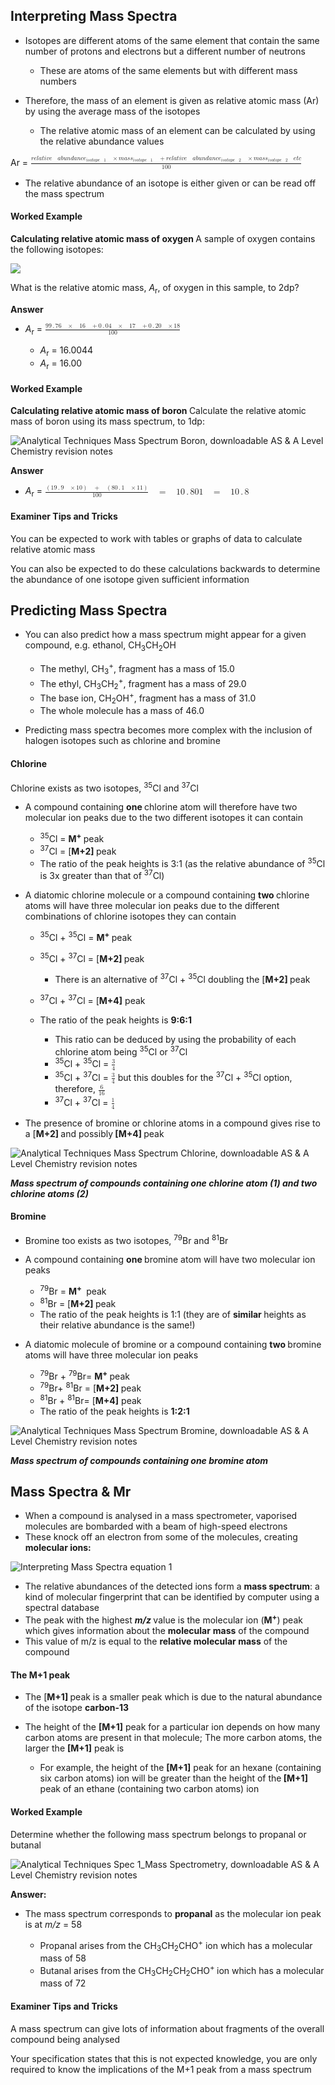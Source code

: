 Interpreting Mass Spectra
-------------------------

* Isotopes are different atoms of the same element that contain the same number of protons and electrons but a different number of neutrons

  + These are atoms of the same elements but with different mass numbers
* Therefore, the mass of an element is given as relative atomic mass (Ar) by using the average mass of the isotopes

  + The relative atomic mass of an element can be calculated by using the relative abundance values

Ar = <math><semantics><mfrac><mrow><mfenced><mrow><mi>r</mi><mi>e</mi><mi>l</mi><mi>a</mi><mi>t</mi><mi>i</mi><mi>v</mi><mi>e</mi><mo> </mo><mi>a</mi><mi>b</mi><mi>u</mi><mi>n</mi><mi>d</mi><mi>a</mi><mi>n</mi><mi>c</mi><msub><mi>e</mi><mrow><mi>i</mi><mi>s</mi><mi>o</mi><mi>t</mi><mi>o</mi><mi>p</mi><mi>e</mi><mo> </mo><mn>1</mn></mrow></msub><mo> </mo><mo>×</mo><mi>m</mi><mi>a</mi><mi>s</mi><msub><mi>s</mi><mrow><mi>i</mi><mi>s</mi><mi>o</mi><mi>t</mi><mi>o</mi><mi>p</mi><mi>e</mi><mo> </mo><mn>1</mn></mrow></msub></mrow></mfenced><mo> </mo><mo>+</mo><mfenced><mrow><mi>r</mi><mi>e</mi><mi>l</mi><mi>a</mi><mi>t</mi><mi>i</mi><mi>v</mi><mi>e</mi><mo> </mo><mi>a</mi><mi>b</mi><mi>u</mi><mi>n</mi><mi>d</mi><mi>a</mi><mi>n</mi><mi>c</mi><msub><mi>e</mi><mrow><mi>i</mi><mi>s</mi><mi>o</mi><mi>t</mi><mi>o</mi><mi>p</mi><mi>e</mi><mo> </mo><mn>2</mn></mrow></msub><mo> </mo><mo>×</mo><mi>m</mi><mi>a</mi><mi>s</mi><msub><mi>s</mi><mrow><mi>i</mi><mi>s</mi><mi>o</mi><mi>t</mi><mi>o</mi><mi>p</mi><mi>e</mi><mo> </mo><mn>2</mn></mrow></msub></mrow></mfenced><mo> </mo><mi>e</mi><mi>t</mi><mi>c</mi></mrow><mn>100</mn></mfrac><annotation>{"language":"en","fontFamily":"Times New Roman","fontSize":"18"}</annotation></semantics></math>

* The relative abundance of an isotope is either given or can be read off the mass spectrum

#### Worked Example

<b>Calculating relative atomic mass of oxygen </b>A sample of oxygen contains the following isotopes:

![](Copy-of-WE-Calculating-relative-atomic-mass-of-oxygen_1.png)

What is the relative atomic mass, <i>A</i><sub>r</sub>, of oxygen in this sample, to 2dp?

<b>Answer</b>

* <i>A</i><sub>r</sub> = <math><semantics><mfrac><mrow><mfenced><mrow><mn>99</mn><mo>.</mo><mn>76</mn><mo> </mo><mo>×</mo><mo> </mo><mn>16</mn></mrow></mfenced><mo> </mo><mo>+</mo><mfenced><mrow><mn>0</mn><mo>.</mo><mn>04</mn><mo> </mo><mo>×</mo><mo> </mo><mn>17</mn></mrow></mfenced><mo> </mo><mo>+</mo><mfenced><mrow><mn>0</mn><mo>.</mo><mn>20</mn><mo> </mo><mo>×</mo><mn>18</mn></mrow></mfenced></mrow><mn>100</mn></mfrac><annotation>{"language":"en","fontFamily":"Times New Roman","fontSize":"18"}</annotation></semantics></math>

  + <i>A</i><sub>r</sub> = 16.0044
  + <i>A</i><sub>r</sub> = 16.00

#### Worked Example

<b>Calculating relative atomic mass of boron </b>Calculate the relative atomic mass of boron using its mass spectrum, to 1dp:

![Analytical Techniques Mass Spectrum Boron, downloadable AS & A Level Chemistry revision notes](4.1-Analytical-Techniques-Mass-Spectrum-Boron.png)

<b>Answer</b>

* <i>A</i><sub>r</sub> = <math><semantics><mrow><mfrac><mrow><mo>(</mo><mn>19</mn><mo>.</mo><mn>9</mn><mo> </mo><mo>×</mo><mn>10</mn><mo>)</mo><mo> </mo><mo>+</mo><mo> </mo><mo>(</mo><mn>80</mn><mo>.</mo><mn>1</mn><mo> </mo><mo>×</mo><mn>11</mn><mo>)</mo></mrow><mn>100</mn></mfrac><mo> </mo><mo>=</mo><mo> </mo><mn>10</mn><mo>.</mo><mn>801</mn><mo> </mo><mo>=</mo><mo> </mo><mn>10</mn><mo>.</mo><mn>8</mn></mrow><annotation>{"language":"en","fontFamily":"Times New Roman","fontSize":"18"}</annotation></semantics></math>

#### Examiner Tips and Tricks

You can be expected to work with tables or graphs of data to calculate relative atomic mass

You can also be expected to do these calculations backwards to determine the abundance of one isotope given sufficient information

Predicting Mass Spectra
-----------------------

* You can also predict how a mass spectrum might appear for a given compound, e.g. ethanol, CH<sub>3</sub>CH<sub>2</sub>OH

  + The methyl, CH<sub>3</sub><sup>+</sup>, fragment has a mass of 15.0
  + The ethyl, CH<sub>3</sub>CH<sub>2</sub><sup>+</sup>, fragment has a mass of 29.0
  + The base ion, CH<sub>2</sub>OH<sup>+</sup>, fragment has a mass of 31.0
  + The whole molecule has a mass of 46.0
* Predicting mass spectra becomes more complex with the inclusion of halogen isotopes such as chlorine and bromine

#### Chlorine

Chlorine exists as two isotopes, <sup>35</sup>Cl and <sup>37</sup>Cl

* A compound containing <b>one </b>chlorine atom will therefore have two molecular ion peaks due to the two different isotopes it can contain

  + <sup>35</sup>Cl = <b>M</b><sup><b>+</b></sup><b> </b>peak
  + <sup>37</sup>Cl = [<b>M+2] </b>peak
  + The ratio of the peak heights is 3:1 (as the relative abundance of <sup>35</sup>Cl is 3x greater than that of <sup>37</sup>Cl)
* A diatomic chlorine molecule or a compound containing <b>two </b>chlorine atoms will have three molecular ion peaks due to the different combinations of chlorine isotopes they can contain

  + <sup>35</sup>Cl + <sup>35</sup>Cl = <b>M</b><sup><b>+</b></sup><b> </b>peak
  + <sup>35</sup>Cl + <sup>37</sup>Cl = [<b>M+2] </b>peak

    - There is an alternative of <sup>37</sup>Cl + <sup>35</sup>Cl doubling the [<b>M+2] </b>peak
  + <sup>37</sup>Cl + <sup>37</sup>Cl = [<b>M+4]</b> peak
  + The ratio of the peak heights is <b>9:6:1</b>

    - This ratio can be deduced by using the probability of each chlorine atom being <sup>35</sup>Cl or <sup>37</sup>Cl
    - <sup>35</sup>Cl + <sup>35</sup>Cl = <math><semantics><mfrac><mn>3</mn><mn>4</mn></mfrac><mo> </mo><mo>×</mo><mfrac><mn>3</mn><mn>4</mn></mfrac><mo> </mo><mo>=</mo><mo> </mo><mfrac><mn>9</mn><mn>16</mn></mfrac><annotation>{"language":"en","fontFamily":"Times New Roman","fontSize":"18"}</annotation></semantics></math>
    - <sup>35</sup>Cl + <sup>37</sup>Cl = <math><semantics><mfrac><mn>3</mn><mn>4</mn></mfrac><mo> </mo><mo>×</mo><mfrac><mn>1</mn><mn>4</mn></mfrac><mo> </mo><mo>=</mo><mo> </mo><mfrac><mn>3</mn><mn>16</mn></mfrac><annotation>{"language":"en","fontFamily":"Times New Roman","fontSize":"18"}</annotation></semantics></math> but this doubles for the <sup>37</sup>Cl + <sup>35</sup>Cl option, therefore, <math><semantics><mfrac><mn>6</mn><mn>16</mn></mfrac><annotation>{"language":"en","fontFamily":"Times New Roman","fontSize":"18"}</annotation></semantics></math>
    - <sup>37</sup>Cl + <sup>37</sup>Cl = <math><semantics><mfrac><mn>1</mn><mn>4</mn></mfrac><mo> </mo><mo>×</mo><mfrac><mn>1</mn><mn>4</mn></mfrac><mo> </mo><mo>=</mo><mo> </mo><mfrac><mn>1</mn><mn>16</mn></mfrac><annotation>{"language":"en","fontFamily":"Times New Roman","fontSize":"18"}</annotation></semantics></math>

* The presence of bromine or chlorine atoms in a compound gives rise to a [<b>M+2] </b>and possibly<b> [M+4] </b>peak<i><b> </b></i>

![Analytical Techniques Mass Spectrum Chlorine, downloadable AS & A Level Chemistry revision notes](4.1-Analytical-Techniques-Mass-Spectrum-Chlorine_2.png)

<i><b>Mass spectrum of compounds containing one chlorine atom (1) and two chlorine atoms (2)</b></i>

#### Bromine

* Bromine too exists as two isotopes, <sup>79</sup>Br and <sup>81</sup>Br
* A compound containing <b>one </b>bromine atom will have two molecular ion peaks

  + <sup>79</sup>Br = <b>M</b><sup><b>+</b></sup><b> </b> peak
  + <sup>81</sup>Br = [<b>M+2] </b>peak
  + The ratio of the peak heights is 1:1 (they are of <b>similar </b>heights as their relative abundance is the same!)
* A diatomic molecule of bromine or a compound containing <b>two </b>bromine atoms will have three molecular ion peaks

  + <sup>79</sup>Br + <sup>79</sup>Br= <b>M</b><sup><b>+</b></sup><b> </b>peak
  + <sup>79</sup>Br+ <sup>81</sup>Br = [<b>M+2] </b>peak
  + <sup>81</sup>Br + <sup>81</sup>Br= [<b>M+4]</b> peak
  + The ratio of the peak heights is <b>1:2:1</b>

![Analytical Techniques Mass Spectrum Bromine, downloadable AS & A Level Chemistry revision notes](4.1-Analytical-Techniques-Mass-Spectrum-Bromine_1.png)

<i><b>Mass spectrum of compounds containing one bromine atom</b></i>

Mass Spectra & Mr
-----------------

* When a compound is analysed in a mass spectrometer, vaporised molecules are bombarded with a beam of high-speed electrons
* These knock off an electron from some of the molecules, creating <b>molecular ions:</b>

![Interpreting Mass Spectra equation 1](2.-Interpreting-Mass-Spectra-equation-1.png)

* The relative abundances of the detected ions form a <b>mass spectrum</b>: a kind of molecular fingerprint that can be identified by computer using a spectral database
* The peak with the highest <i><b>m/z</b></i><b> </b>value is the molecular ion (<b>M</b><sup><b>+</b></sup>) peak which gives information about the <b>molecular</b> <b>mass</b> of the compound
* This value of m/z is equal to the <b>relative molecular mass</b> of the compound

#### The M+1 peak

* The [<b>M+1] </b>peak is a smaller peak which is due to the natural abundance of the isotope <b>carbon-13</b>
* The height of the <b>[M+1]</b> peak for a particular ion depends on how many carbon atoms are present in that molecule; The more carbon atoms, the larger the <b>[M+1]</b> peak is

  + For example, the height of the <b>[M+1]</b> peak for an hexane (containing six carbon atoms) ion will be greater than the height of the<b> [M+1]</b> peak of an ethane (containing two carbon atoms) ion

#### Worked Example

Determine whether the following mass spectrum belongs to propanal or butanal

![Analytical Techniques Spec 1_Mass Spectrometry, downloadable AS & A Level Chemistry revision notes](4.1-Analytical-Techniques-Spec-1_Mass-Spectrometry.png)

<b>Answer:</b>

* The mass spectrum corresponds to <b>propanal</b> as the molecular ion peak is at <i>m/z</i> = 58

  + Propanal arises from the CH<sub>3</sub>CH<sub>2</sub>CHO<sup>+</sup> ion which has a molecular mass of 58
  + Butanal arises from the CH<sub>3</sub>CH<sub>2</sub>CH<sub>2</sub>CHO<sup>+ </sup>ion which has a molecular mass of 72

#### Examiner Tips and Tricks

A mass spectrum can give lots of information about fragments of the overall compound being analysed

Your specification states that this is not expected knowledge, you are only required to know the implications of the M+1 peak from a mass spectrum